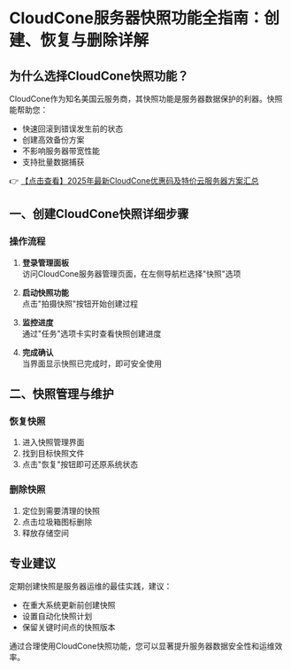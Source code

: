 # CloudCone服务器快照功能全指南：创建、恢复与删除详解

## 为什么选择CloudCone快照功能？

CloudCone作为知名美国云服务商，其快照功能是服务器数据保护的利器。快照能帮助您：

- 快速回滚到错误发生前的状态
- 创建高效备份方案
- 不影响服务器带宽性能
- 支持批量数据捕获

👉 [【点击查看】2025年最新CloudCone优惠码及特价云服务器方案汇总](https://bit.ly/Cloudcone)

## 一、创建CloudCone快照详细步骤

### 操作流程
1. **登录管理面板**  
   访问CloudCone服务器管理页面，在左侧导航栏选择"快照"选项

2. **启动快照功能**  
   点击"拍摄快照"按钮开始创建过程

3. **监控进度**  
   通过"任务"选项卡实时查看快照创建进度

4. **完成确认**  
   当界面显示快照已完成时，即可安全使用

## 二、快照管理与维护

### 恢复快照
1. 进入快照管理界面
2. 找到目标快照文件
3. 点击"恢复"按钮即可还原系统状态

### 删除快照
1. 定位到需要清理的快照
2. 点击垃圾箱图标删除
3. 释放存储空间

## 专业建议

定期创建快照是服务器运维的最佳实践，建议：
- 在重大系统更新前创建快照
- 设置自动化快照计划
- 保留关键时间点的快照版本

通过合理使用CloudCone快照功能，您可以显著提升服务器数据安全性和运维效率。